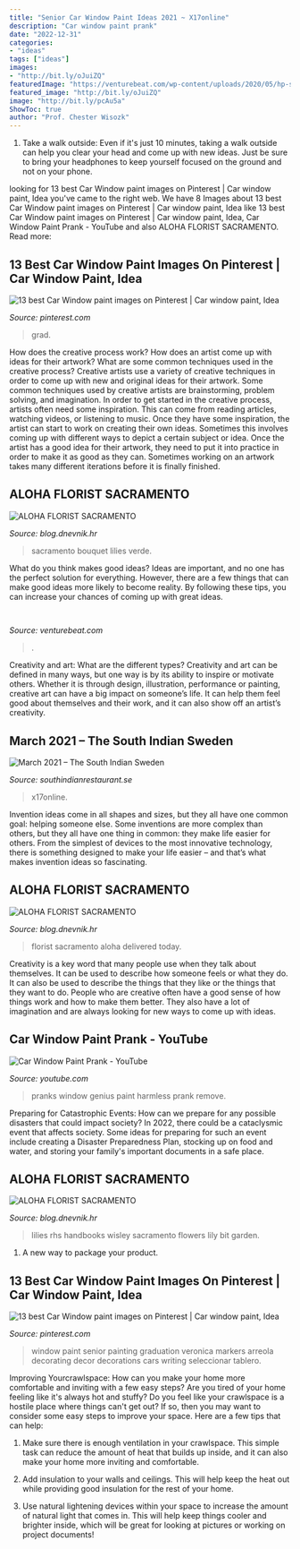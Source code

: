 ```yaml
---
title: "Senior Car Window Paint Ideas 2021 ~ X17online"
description: "Car window paint prank"
date: "2022-12-31"
categories:
- "ideas"
tags: ["ideas"]
images:
- "http://bit.ly/oJuiZQ"
featuredImage: "https://venturebeat.com/wp-content/uploads/2020/05/hp-spring-4.jpg"
featured_image: "http://bit.ly/oJuiZQ"
image: "http://bit.ly/pcAu5a"
ShowToc: true
author: "Prof. Chester Wisozk"
---
```



1. Take a walk outside: Even if it's just 10 minutes, taking a walk outside can help you clear your head and come up with new ideas. Just be sure to bring your headphones to keep yourself focused on the ground and not on your phone.

	

		
looking for 13 best Car Window paint images on Pinterest | Car window paint, Idea you've came to the right web. We have 8 Images about 13 best Car Window paint images on Pinterest | Car window paint, Idea like 13 best Car Window paint images on Pinterest | Car window paint, Idea, Car Window Paint Prank - YouTube and also ALOHA FLORIST SACRAMENTO. Read more:
		
    
## 13 Best Car Window Paint Images On Pinterest | Car Window Paint, Idea

<img loading=lazy src="https://i.pinimg.com/736x/0b/72/c6/0b72c6a0ea8a36433308578b08d573f4--car-decorating-senior-year.jpg" onerror="this.onerror=null;this.src='https://tse1.mm.bing.net/th?id=OIP.zvzQQ29pcArKWDq_YuarGAHaEm&amp;pid=15.1';" alt="13 best Car Window paint images on Pinterest | Car window paint, Idea">

_Source: pinterest.com_

>grad. 

	

How does the creative process work? How does an artist come up with ideas for their artwork? What are some common techniques used in the creative process?
Creative artists use a variety of creative techniques in order to come up with new and original ideas for their artwork. Some common techniques used by creative artists are brainstorming, problem solving, and imagination. In order to get started in the creative process, artists often need some inspiration. This can come from reading articles, watching videos, or listening to music. Once they have some inspiration, the artist can start to work on creating their own ideas. Sometimes this involves coming up with different ways to depict a certain subject or idea. Once the artist has a good idea for their artwork, they need to put it into practice in order to make it as good as they can. Sometimes working on an artwork takes many different iterations before it is finally finished.

    
## ALOHA FLORIST SACRAMENTO

<img loading=lazy src="http://bit.ly/pAl5SM" onerror="this.onerror=null;this.src='https://tse1.mm.bing.net/th?id=OIP.lycazRfQW6FxEP2T95zNpQHaE8&amp;pid=15.1';" alt="ALOHA FLORIST SACRAMENTO">

_Source: blog.dnevnik.hr_

>sacramento bouquet lilies verde. 

	

What do you think makes good ideas?
Ideas are important, and no one has the perfect solution for everything. However, there are a few things that can make good ideas more likely to become reality. By following these tips, you can increase your chances of coming up with great ideas.

    
## 

<img loading=lazy src="https://venturebeat.com/wp-content/uploads/2020/05/hp-spring-4.jpg" onerror="this.onerror=null;this.src='https://tse1.mm.bing.net/th?id=OIP.5Eh6tApXNensZpKqgv-7wQHaEl&amp;pid=15.1';" alt="">

_Source: venturebeat.com_

>. 

	

Creativity and art: What are the different types?
Creativity and art can be defined in many ways, but one way is by its ability to inspire or motivate others. Whether it is through design, illustration, performance or painting, creative art can have a big impact on someone’s life. It can help them feel good about themselves and their work, and it can also show off an artist’s creativity.

    
## March 2021 – The South Indian Sweden

<img loading=lazy src="https://i.dailymail.co.uk/i/pix/2013/07/01/article-2352068-1A9870A0000005DC-682_634x951.jpg" onerror="this.onerror=null;this.src='https://tse1.mm.bing.net/th?id=OIP.X7Xnzw3ZcV_ZHWQ_V5ck8gHaLH&amp;pid=15.1';" alt="March 2021 – The South Indian Sweden">

_Source: southindianrestaurant.se_

>x17online. 

	

Invention ideas come in all shapes and sizes, but they all have one common goal: helping someone else. Some inventions are more complex than others, but they all have one thing in common: they make life easier for others. From the simplest of devices to the most innovative technology, there is something designed to make your life easier – and that’s what makes invention ideas so fascinating.

    
## ALOHA FLORIST SACRAMENTO

<img loading=lazy src="http://bit.ly/pcAu5a" onerror="this.onerror=null;this.src='https://tse1.mm.bing.net/th?id=OIP.EzBhebizNEl-U1fLw8aUOQAAAA&amp;pid=15.1';" alt="ALOHA FLORIST SACRAMENTO">

_Source: blog.dnevnik.hr_

>florist sacramento aloha delivered today. 

	

Creativity is a key word that many people use when they talk about themselves. It can be used to describe how someone feels or what they do. It can also be used to describe the things that they like or the things that they want to do. People who are creative often have a good sense of how things work and how to make them better. They also have a lot of imagination and are always looking for new ways to come up with ideas.

    
## Car Window Paint Prank - YouTube

<img loading=lazy src="https://i.ytimg.com/vi/Yrd31Oo_v3M/hqdefault.jpg" onerror="this.onerror=null;this.src='https://tse1.mm.bing.net/th?id=OIP.j4w_HhD05UqYrr_uar7OzQHaFj&amp;pid=15.1';" alt="Car Window Paint Prank - YouTube">

_Source: youtube.com_

>pranks window genius paint harmless prank remove. 

	

Preparing for Catastrophic Events: How can we prepare for any possible disasters that could impact society?
In 2022, there could be a cataclysmic event that affects society. Some ideas for preparing for such an event include creating a Disaster Preparedness Plan, stocking up on food and water, and storing your family's important documents in a safe place.

    
## ALOHA FLORIST SACRAMENTO

<img loading=lazy src="http://bit.ly/oJuiZQ" onerror="this.onerror=null;this.src='https://tse1.mm.bing.net/th?id=OIP.zxmN_UeBW7vqy7BlX-eg4wAAAA&amp;pid=15.1';" alt="ALOHA FLORIST SACRAMENTO">

_Source: blog.dnevnik.hr_

>lilies rhs handbooks wisley sacramento flowers lily bit garden. 

	

1. A new way to package your product.

    
## 13 Best Car Window Paint Images On Pinterest | Car Window Paint, Idea

<img loading=lazy src="https://i.pinimg.com/736x/33/7f/ee/337fee8fc6e7de05253ecd75caae6e45--car-window-paint-veronica.jpg" onerror="this.onerror=null;this.src='https://tse2.mm.bing.net/th?id=OIP.gmQw8CkZqBZsFtc8Zj-nOQHaEf&amp;pid=15.1';" alt="13 best Car Window paint images on Pinterest | Car window paint, Idea">

_Source: pinterest.com_

>window paint senior painting graduation veronica markers arreola decorating decor decorations cars writing seleccionar tablero. 

	

Improving Yourcrawlspace: How can you make your home more comfortable and inviting with a few easy steps?
Are you tired of your home feeling like it's always hot and stuffy? Do you feel like your crawlspace is a hostile place where things can't get out? If so, then you may want to consider some easy steps to improve your space. Here are a few tips that can help:
1. Make sure there is enough ventilation in your crawlspace. This simple task can reduce the amount of heat that builds up inside, and it can also make your home more inviting and comfortable.

2. Add insulation to your walls and ceilings. This will help keep the heat out while providing good insulation for the rest of your home.

3. Use natural lightening devices within your space to increase the amount of natural light that comes in. This will help keep things cooler and brighter inside, which will be great for looking at pictures or working on project documents!

